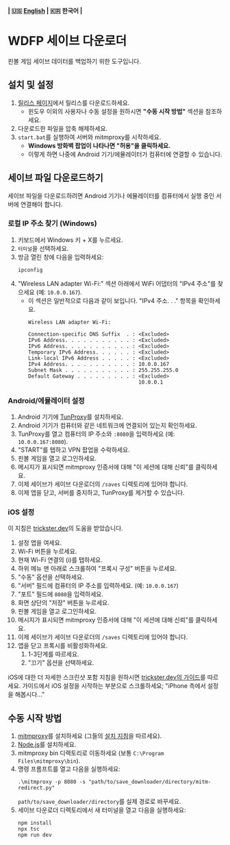 **| :us: [English](README.md) | :kr: 한국어 |**
# WDFP 세이브 다운로더
핀볼 게임 세이브 데이터를 백업하기 위한 도구입니다.

## 설치 및 설정
1. [릴리스 페이지](https://github.com/Duosion/wdfp-save-downloader/releases/latest)에서 릴리스를 다운로드하세요.
   - 윈도우 이외의 사용자나 수동 설정을 원하시면 **"수동 시작 방법"** 섹션을 참조하세요.
2. 다운로드한 파일을 압축 해제하세요.
3. `start.bat`를 실행하여 서버와 mitmproxy를 시작하세요.
   - **Windows 방화벽 팝업이 나타나면 "허용"을 클릭하세요.**
   - 이렇게 하면 나중에 Android 기기/에뮬레이터가 컴퓨터에 연결할 수 있습니다.

## 세이브 파일 다운로드하기
세이브 파일을 다운로드하려면 Android 기기나 에뮬레이터를 컴퓨터에서 실행 중인 서버에 연결해야 합니다.

### 로컬 IP 주소 찾기 (Windows)
1. 키보드에서 Windows 키 + X를 누르세요.
2. `터미널`을 선택하세요.
3. 방금 열린 창에 다음을 입력하세요:
   ```
   ipconfig
   ```
4. "Wireless LAN adapter Wi-Fi:" 섹션 아래에서 WiFi 어댑터의 "IPv4 주소"를 찾으세요 (예: `10.0.0.167`).
   - 이 섹션은 일반적으로 다음과 같이 보입니다. "IPv4 주소. . ." 항목을 확인하세요.
     ```
     Wireless LAN adapter Wi-Fi:
    
     Connection-specific DNS Suffix  . : <Excluded>
     IPv6 Address. . . . . . . . . . . : <Excluded>
     IPv6 Address. . . . . . . . . . . : <Excluded>
     Temporary IPv6 Address. . . . . . : <Excluded>
     Link-local IPv6 Address . . . . . : <Excluded>
     IPv4 Address. . . . . . . . . . . : 10.0.0.167
     Subnet Mask . . . . . . . . . . . : 255.255.255.0
     Default Gateway . . . . . . . . . : <Excluded>
                                         10.0.0.1
     ```

### Android/에뮬레이터 설정
1. Android 기기에 [TunProxy](https://github.com/yogkin/HttpProxy/releases/tag/1.0.1)를 설치하세요.
2. Android 기기가 컴퓨터와 같은 네트워크에 연결되어 있는지 확인하세요.
3. TunProxy를 열고 컴퓨터의 IP 주소와 `:8080`을 입력하세요 (예: `10.0.0.167:8080`).
4. "START"를 탭하고 VPN 팝업을 수락하세요.
5. 핀볼 게임을 열고 로그인하세요.
6. 메시지가 표시되면 mitmproxy 인증서에 대해 "이 세션에 대해 신뢰"를 클릭하세요.
7. 이제 세이브가 세이브 다운로더의 `/saves` 디렉토리에 있어야 합니다.
8. 이제 앱을 닫고, 서버를 중지하고, TunProxy를 제거할 수 있습니다.

### iOS 설정
이 지침은 [trickster.dev](https://www.trickster.dev/post/setting-up-mitmproxy-with-ios17.1/)의 도움을 받았습니다.

1. 설정 앱을 여세요.
2. Wi-Fi 버튼을 누르세요.
3. 현재 Wi-Fi 연결의 (i)를 탭하세요.
4. 하위 메뉴 맨 아래로 스크롤하여 "프록시 구성" 버튼을 누르세요.
5. "수동" 옵션을 선택하세요.
6. "서버" 필드에 컴퓨터의 IP 주소를 입력하세요. (예: `10.0.0.167`)
7. "포트" 필드에 `8080`을 입력하세요.
8. 화면 상단의 "저장" 버튼을 누르세요.
9. 핀볼 게임을 열고 로그인하세요.
10. 메시지가 표시되면 mitmproxy 인증서에 대해 "이 세션에 대해 신뢰"를 클릭하세요.
11. 이제 세이브가 세이브 다운로더의 `/saves` 디렉토리에 있어야 합니다.
12. 앱을 닫고 프록시를 비활성화하세요.
    1. 1-3단계를 따르세요.
    2. "끄기" 옵션을 선택하세요.

iOS에 대한 더 자세한 스크린샷 포함 지침을 원하시면 [trickster.dev의 가이드](https://www.trickster.dev/post/setting-up-mitmproxy-with-ios17.1/)를 따르세요. 가이드에서 iOS 설정을 시작하는 부분으로 스크롤하세요; "iPhone 측에서 설정을 해봅시다..."

## 수동 시작 방법
1. [mitmproxy](https://mitmproxy.org)를 설치하세요 (그들의 [설치 지침](https://docs.mitmproxy.org/stable/overview-installation/)을 따르세요).
2. [Node.js](https://nodejs.org/en/download/package-manager)를 설치하세요.
3. mitmproxy bin 디렉토리로 이동하세요 (보통 `C:\Program Files\mitmproxy\bin`).
4. 명령 프롬프트를 열고 다음을 실행하세요:
   ```
   .\mitmproxy -p 8080 -s "path/to/save_downloader/directory/mitm-redirect.py"
   ```
   `path/to/save_downloader/directory`를 실제 경로로 바꾸세요.
5. 세이브 다운로더 디렉토리에서 새 터미널을 열고 다음을 실행하세요:
   ```
   npm install
   npx tsc
   npm run dev
   ```